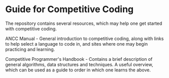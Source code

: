 # Guide for Competitive Coding

The repository contains several resources, which may help one get started with competitive coding.

ANCC Manual - General introduction to competitive coding, along with links to help select a language to code in, and sites where one may begin practicing and learning.

Competitive Programmer's Handbook - Contains a brief description of general algorithms, data structures and techniques. A useful overview, which can be used as a guide to order in which one learns the above.
